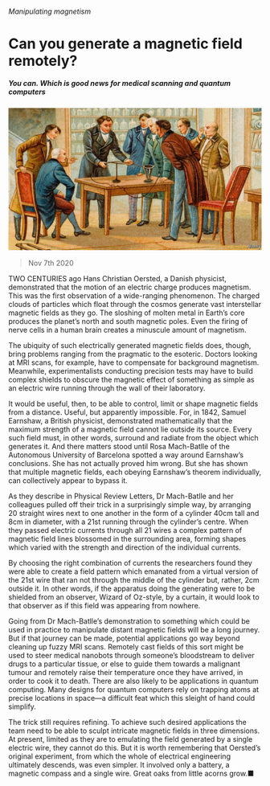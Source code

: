 ###### Manipulating magnetism

# Can you generate a magnetic field remotely? 

##### You can. Which is good news for medical scanning and quantum computers 

![image](images/20201107_stp501.jpg) 

> Nov 7th 2020 

TWO CENTURIES ago Hans Christian Oersted, a Danish physicist, demonstrated that the motion of an electric charge produces magnetism. This was the first observation of a wide-ranging phenomenon. The charged clouds of particles which float through the cosmos generate vast interstellar magnetic fields as they go. The sloshing of molten metal in Earth’s core produces the planet’s north and south magnetic poles. Even the firing of nerve cells in a human brain creates a minuscule amount of magnetism.

The ubiquity of such electrically generated magnetic fields does, though, bring problems ranging from the pragmatic to the esoteric. Doctors looking at MRI scans, for example, have to compensate for background magnetism. Meanwhile, experimentalists conducting precision tests may have to build complex shields to obscure the magnetic effect of something as simple as an electric wire running through the wall of their laboratory.


It would be useful, then, to be able to control, limit or shape magnetic fields from a distance. Useful, but apparently impossible. For, in 1842, Samuel Earnshaw, a British physicist, demonstrated mathematically that the maximum strength of a magnetic field cannot lie outside its source. Every such field must, in other words, surround and radiate from the object which generates it. And there matters stood until Rosa Mach-Batlle of the Autonomous University of Barcelona spotted a way around Earnshaw’s conclusions. She has not actually proved him wrong. But she has shown that multiple magnetic fields, each obeying Earnshaw’s theorem individually, can collectively appear to bypass it.

As they describe in Physical Review Letters, Dr Mach-Batlle and her colleagues pulled off their trick in a surprisingly simple way, by arranging 20 straight wires next to one another in the form of a cylinder 40cm tall and 8cm in diameter, with a 21st running through the cylinder’s centre. When they passed electric currents through all 21 wires a complex pattern of magnetic field lines blossomed in the surrounding area, forming shapes which varied with the strength and direction of the individual currents.

By choosing the right combination of currents the researchers found they were able to create a field pattern which emanated from a virtual version of the 21st wire that ran not through the middle of the cylinder but, rather, 2cm outside it. In other words, if the apparatus doing the generating were to be shielded from an observer, Wizard of Oz-style, by a curtain, it would look to that observer as if this field was appearing from nowhere.

Going from Dr Mach-Batlle’s demonstration to something which could be used in practice to manipulate distant magnetic fields will be a long journey. But if that journey can be made, potential applications go way beyond cleaning up fuzzy MRI scans. Remotely cast fields of this sort might be used to steer medical nanobots through someone’s bloodstream to deliver drugs to a particular tissue, or else to guide them towards a malignant tumour and remotely raise their temperature once they have arrived, in order to cook it to death. There are also likely to be applications in quantum computing. Many designs for quantum computers rely on trapping atoms at precise locations in space—a difficult feat which this sleight of hand could simplify.

The trick still requires refining. To achieve such desired applications the team need to be able to sculpt intricate magnetic fields in three dimensions. At present, limited as they are to emulating the field generated by a single electric wire, they cannot do this. But it is worth remembering that Oersted’s original experiment, from which the whole of electrical engineering ultimately descends, was even simpler. It involved only a battery, a magnetic compass and a single wire. Great oaks from little acorns grow.■

